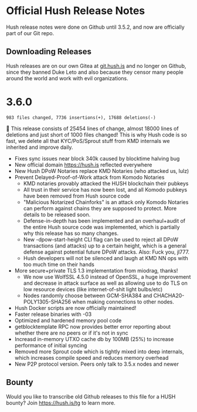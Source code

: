# Official Hush Release Notes

Hush release notes were done on Github until 3.5.2,
and now are officially part of our Git repo.

## Downloading Releases

Hush releases are on our own Gitea at <a href="https://git.hush.is/">git.hush.is</a>
and no longer on Github, since they banned Duke Leto and
also because they censor many people around the world and work with
evil organizations.

# 3.6.0

```
983 files changed, 7736 insertions(+), 17688 deletions(-)
```

:metal: This release consists of 25454 lines of change, almost 18000 lines of deletions
and just short of 1000 files changed! This is why Hush code is so fast, we delete
all that KYC/PoS/Sprout stuff from KMD internals we inherited and improve daily.


  * Fixes sync issues near block 340k caused by blocktime halving bug
  * New official domain https://hush.is reflected everywhere
  * New Hush DPoW Notaries replace KMD Notaries (who attacked us, lulz)
  * Prevent Delayed-Proof-of-Work attack from Komodo Notaries
    * KMD notaries provably attacked the HUSH blockchain their pubkeys
    * All trust in their service has now been lost, and all Komodo pubkeys
      have been removed from Hush source code
    * "Malicious Notarized Chainforks" is an attack only Komodo Notaries
      can perform against chains they are supposed to protect. More details
      to be released soon.
    * Defense-in-depth has been implemented and an overhaul+audit of the entire
      Hush source code was implemented, which is partially why this release
      has so many changes.
    * New -dpow-start-height CLI flag can be used to reject all DPoW transactions
      (and attacks) up to a certain height, which is a general defense against
      potential future DPoW attacks. Also: Fuck you, jl777.
    * Hush developers will not be silenced and laugh at KMD NN ops with too much
      time on their hands
  * More secure+private TLS 1.3 implementation from miodrag, thanks!
    * We now use WolfSSL 4.5.0 instead of OpenSSL, a huge improvement and
      decrease in attack surface as well as allowing use to do TLS
      on low resource devices (like internet-of-shit light bulbs/etc)
    * Nodes randomly choose between GCM-SHA384 and CHACHA20-POLY1305-SHA256 when
      making connections to other nodes.
  * Hush Docker scripts are now officially maintained!
  * Faster release binaries with -03
  * Optimized and hardened memory pool code
  * getblocktemplate RPC now provides better error reporting about
    whether there are no peers or if it's not in sync
  * Increasd in-memory UTXO cache db by 100MB (25%) to increase
    performance of initial syncing
  * Removed more Sprout code which is tightly mixed into deep internals,
    which increases compile speed and reduces memory overhead
  * New P2P protocol version. Peers only talk to 3.5.x nodes and newer


## Bounty

Would you like to transcribe old Github releases to this file for a HUSH
bounty? Join https://hush.is/tg to learn more.
